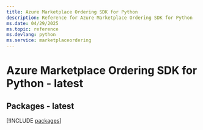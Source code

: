 ```yaml
---
title: Azure Marketplace Ordering SDK for Python
description: Reference for Azure Marketplace Ordering SDK for Python
ms.date: 04/29/2025
ms.topic: reference
ms.devlang: python
ms.service: marketplaceordering
---
```

# Azure Marketplace Ordering SDK for Python - latest
## Packages - latest
[!INCLUDE [packages](marketplace-ordering-index.md)]